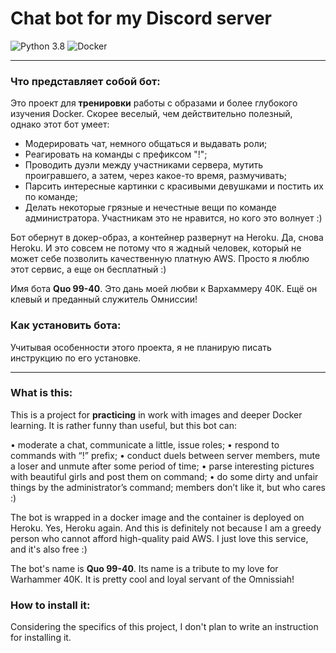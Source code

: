 # Chat bot for my Discord server

![Python 3.8](https://img.shields.io/badge/python-v3.8-blue) ![Docker](https://img.shields.io/badge/docker-yes-silver) 

---

### Что представляет собой бот:

Это проект для **тренировки** работы с образами и более глубокого изучения Docker. Скорее веселый, чем действительно полезный, однако этот бот умеет:

- Модерировать чат, немного общаться и выдавать роли;
- Реагировать на команды с префиксом "!";
- Проводить дуэли между участниками сервера, мутить проигравшего, а затем, через какое-то время, размучивать;
- Парсить интересные картинки с красивыми девушками и постить их по команде;
- Делать некоторые грязные и нечестные вещи по команде администратора. Участникам это не нравится, но кого это волнует :)

Бот обернут в докер-образ, а контейнер развернут на Heroku. Да, снова Heroku. И это совсем не потому что я жадный человек, который не может себе позволить качественную платную AWS. Просто я люблю этот сервис, а еще он бесплатный :)

Имя бота **Quo 99-40**. Это дань моей любви к Вархаммеру 40К. Ещё он клевый и преданный служитель Омниссии!

### Как установить бота:

Учитывая особенности этого проекта, я не планирую писать инструкцию по его установке.

---

### What is this:

This is a project for **practiсing** in work with images and deeper Docker learning. It is rather funny than useful, but this bot can:

• moderate a chat, communicate a little, issue roles;
• respond to commands with “!” prefix;
• conduct duels between server members, mute a loser and unmute after some period of time;
• parse interesting pictures with beautiful girls and post them on command;
• do some dirty and unfair things by the administrator’s command; members don’t like it, but who cares :)

The bot is wrapped in a docker image and the container is deployed on Heroku. Yes, Heroku again. And this is definitely not because I am a greedy person who cannot afford high-quality paid AWS. I just love this service, and it's also free :)

The bot's name is **Quo 99-40**. Its name is a tribute to my love for Warhammer 40К. It is pretty cool and loyal servant of the Omnissiah!

### How to install it:

Considering the specifics of this project, I don't plan to write an instruction for installing it.
